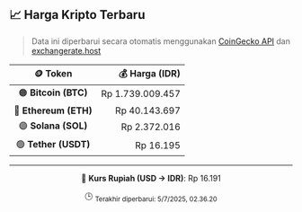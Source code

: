 

<!-- HARGA_KRIPTO -->
## 📈 Harga Kripto Terbaru

> Data ini diperbarui secara otomatis menggunakan [CoinGecko API](https://www.coingecko.com/) dan [exchangerate.host](https://exchangerate.host/)

<div align="center">

| 🪙 Token | 💰 Harga (IDR) |
|:------:|---------------:|
| 🟠 **Bitcoin (BTC)**   | Rp 1.739.009.457 |
| 🔵 **Ethereum (ETH)**  | Rp 40.143.697 |
| 🟣 **Solana (SOL)**    | Rp 2.372.016 |
| 🟢 **Tether (USDT)**   | Rp 16.195 |

---

💱 **Kurs Rupiah (USD → IDR)**: Rp 16.191

🕒 <sub>Terakhir diperbarui: 5/7/2025, 02.36.20</sub>

</div>
<!-- /HARGA_KRIPTO -->